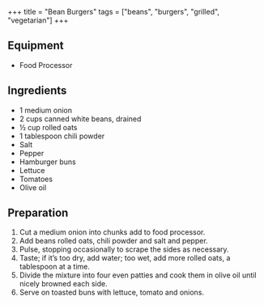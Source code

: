 +++
title = "Bean Burgers"
tags = ["beans", "burgers", "grilled", "vegetarian"]
+++

## Equipment

-   Food Processor

## Ingredients

-   1 medium onion
-   2 cups canned white beans, drained
-   ½ cup rolled oats
-   1 tablespoon chili powder
-   Salt
-   Pepper
-   Hamburger buns
-   Lettuce
-   Tomatoes
-   Olive oil

## Preparation

1.  Cut a medium onion into chunks add to food processor.
2.  Add beans rolled oats, chili powder and salt and pepper.
3.  Pulse, stopping occasionally to scrape the sides as necessary.
4.  Taste; if it’s too dry, add water; too wet, add more rolled oats, a
    tablespoon at a time.
5.  Divide the mixture into four even patties and cook them in olive oil
    until nicely browned each side.
6.  Serve on toasted buns with lettuce, tomato and onions.
